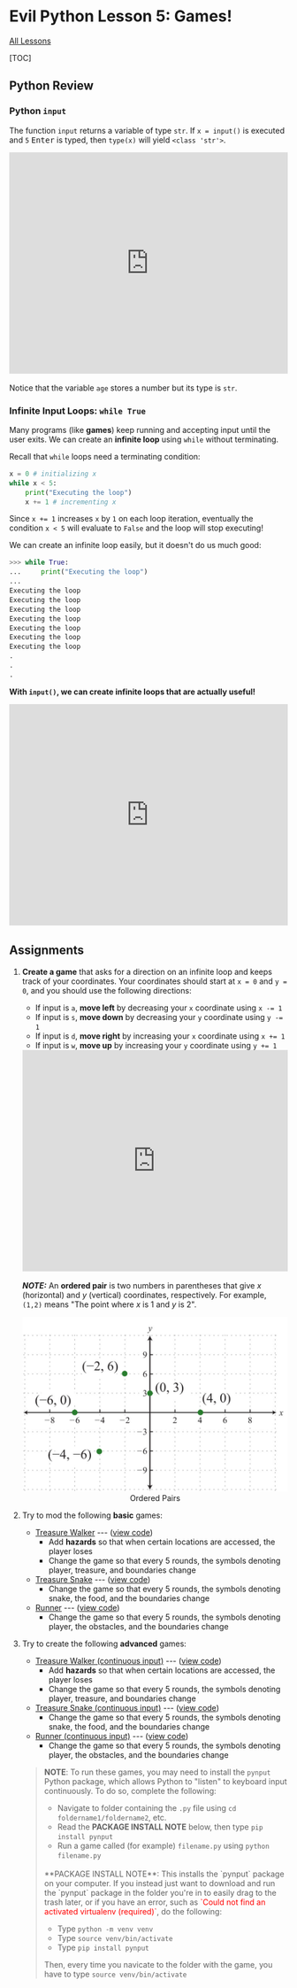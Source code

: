 # Evil Python Lesson 5: Games!

[All Lessons](https://zsiegel92.github.io/evilpython/)

[TOC]


## Python Review

### Python `input`

The function `input` returns a variable of type `str`. If `x = input()` is executed and `5` <kbd>Enter</kbd> is typed, then `type(x)` will yield `<class 'str'>`.

<iframe height="400px" width="100%" src="https://repl.it/@ZSiegel/Input2?lite=true" scrolling="no" frameborder="no" allowtransparency="true" allowfullscreen="true" sandbox="allow-forms allow-pointer-lock allow-popups allow-same-origin allow-scripts allow-modals"></iframe>

Notice that the variable `age` stores a number but its type is `str`.

### Infinite Input Loops: `while True`

Many programs (like **games**) keep running and accepting input until the user exits. We can create an **infinite loop** using `while` without terminating.

Recall that `while` loops need a terminating condition:
```python
x = 0 # initializing x
while x < 5:
	print("Executing the loop")
	x += 1 # incrementing x
```

Since `x += 1` increases `x` by `1` on each loop iteration, eventually the condition `x < 5` will evaluate to `False` and the loop will stop executing!

We can create an infinite loop easily, but it doesn't do us much good:

```python
>>> while True:
...     print("Executing the loop")
...
Executing the loop
Executing the loop
Executing the loop
Executing the loop
Executing the loop
Executing the loop
Executing the loop
.
.
.
```

**With `input()`, we can create infinite loops that are actually useful!**

<iframe height="400px" width="100%" src="https://repl.it/@ZSiegel/Inputinfiniteloop?lite=true" scrolling="no" frameborder="no" allowtransparency="true" allowfullscreen="true" sandbox="allow-forms allow-pointer-lock allow-popups allow-same-origin allow-scripts allow-modals"></iframe>


## Assignments

1. **Create a game** that asks for a direction on an infinite loop and keeps track of your coordinates. Your coordinates should start at `x = 0` and `y = 0`, and you should use the following directions:
	* If input is `a`, **move left** by decreasing your `x` coordinate using `x -= 1`
	* If input is `s`, **move down** by decreasing your `y` coordinate using `y -= 1`
	* If input is `d`, **move right** by increasing your `x` coordinate using `x += 1`
	* If input is `w`, **move up** by increasing your `y` coordinate using `y += 1`

	<iframe height="400px" width="100%" src="https://repl.it/@ZSiegel/InputNavigationGame?lite=true" scrolling="no" frameborder="no" allowtransparency="true" allowfullscreen="true" sandbox="allow-forms allow-pointer-lock allow-popups allow-same-origin allow-scripts allow-modals"></iframe>

	***NOTE:*** An **ordered pair** is two numbers in parentheses that give $x$ (horizontal) and $y$ (vertical) coordinates, respectively. For example, `(1,2)` means "The point where $x$ is $1$ and $y$ is $2$".

	<div style="text-align: center;">
		<img src="coordinates.jpg" width="500" alt="coordinates"/>
		<br>
		Ordered Pairs
	</div>


2. Try to mod the following **basic** games:
	* <a href="https://zsiegel92.github.io/evilpython/Games/treasure.py" download="treasure.py">Treasure Walker</a> --- ([view code](https://github.com/zsiegel92/evilpython/blob/master/Games/treasure.py))
		* Add **hazards** so that when certain locations are accessed, the player loses
		* Change the game so that every 5 rounds, the symbols denoting player, treasure, and boundaries change
	* <a href="https://zsiegel92.github.io/evilpython/Games/treasure_snake.py" download="treasure_snake.py">Treasure Snake</a> --- ([view code](https://github.com/zsiegel92/evilpython/blob/master/Games/treasure_snake.py))
		* Change the game so that every 5 rounds, the symbols denoting snake, the food, and the boundaries change
	* <a href="https://zsiegel92.github.io/evilpython/Games/runner.py" download="runner.py">Runner</a> --- ([view code](https://github.com/zsiegel92/evilpython/blob/master/Games/runner.py))
		* Change the game so that every 5 rounds, the symbols denoting player, the obstacles, and the boundaries change

3. Try to create the following **advanced** games:
	* <a href="https://zsiegel92.github.io/evilpython/Games/treasure_continuous.py" download="treasure_continuous.py">Treasure Walker (continuous input)</a> --- ([view code](https://github.com/zsiegel92/evilpython/blob/master/Games/treasure_continuous.py))
		* Add **hazards** so that when certain locations are accessed, the player loses
		* Change the game so that every 5 rounds, the symbols denoting player, treasure, and boundaries change
	* <a href="https://zsiegel92.github.io/evilpython/Games/treasure_snake_continuous.py" download="treasure_snake_continuous.py">Treasure Snake (continuous input)</a> --- ([view code](https://github.com/zsiegel92/evilpython/blob/master/Games/treasure_snake_continuous.py))
		* Change the game so that every 5 rounds, the symbols denoting snake, the food, and the boundaries change
	* <a href="https://zsiegel92.github.io/evilpython/Games/runner_continuous.py" download="runner_continuous.py">Runner (continuous input)</a> --- ([view code](https://github.com/zsiegel92/evilpython/blob/master/Games/runner_continuous.py))
		* Change the game so that every 5 rounds, the symbols denoting player, the obstacles, and the boundaries change

	>**NOTE**: To run these games, you may need to install the `pynput` Python package, which allows Python to "listen" to keyboard input continuously. To do so, complete the following:
	>
	> * Navigate to folder containing the `.py` file using `cd foldername1/foldername2`, etc.
	> * Read the **PACKAGE INSTALL NOTE** below, then type `pip install pynput`
	> * Run a game called (for example) `filename.py` using `python filename.py`
	>
	> <br>
	> **PACKAGE INSTALL NOTE**: This installs the `pynput` package on your computer. If you instead just want to download and run the `pynput` package in the folder you're in to easily drag to the trash later, or if you have an error, such as <span style="color:red">`Could not find an activated virtualenv (required)`</span>, do the following:
	>
	> * Type `python -m venv venv`
	> * Type `source venv/bin/activate`
	> * Type `pip install pynput`
	>
	> Then, every time you navicate to the folder with the game, you have to type `source venv/bin/activate`

<script type="text/javascript" async
  src="https://cdnjs.cloudflare.com/ajax/libs/mathjax/2.7.5/MathJax.js?config=TeX-MML-AM_CHTML">
</script>



